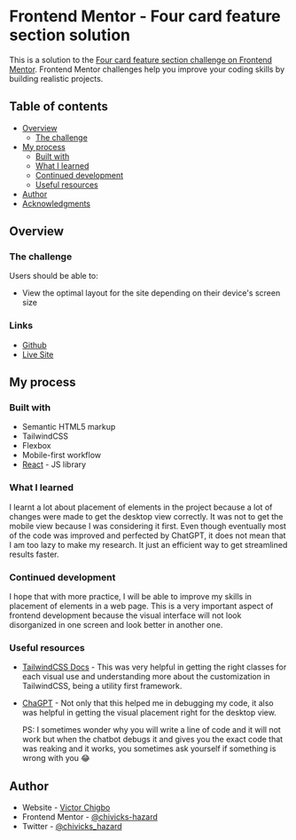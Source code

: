 # Frontend Mentor - Four card feature section solution

This is a solution to the [Four card feature section challenge on Frontend Mentor](https://www.frontendmentor.io/challenges/four-card-feature-section-weK1eFYK). Frontend Mentor challenges help you improve your coding skills by building realistic projects. 

## Table of contents

- [Overview](#overview)
  - [The challenge](#the-challenge)
- [My process](#my-process)
  - [Built with](#built-with)
  - [What I learned](#what-i-learned)
  - [Continued development](#continued-development)
  - [Useful resources](#useful-resources)
- [Author](#author)
- [Acknowledgments](#acknowledgments)

## Overview

### The challenge

Users should be able to:

- View the optimal layout for the site depending on their device's screen size

### Links

- [Github](https://github.com/chivicks-hazard/frontendmentor-responsive-product-card)
- [Live Site](https://frontendmentor-four-card-feature-section-snowy.vercel.app/)

## My process

### Built with

- Semantic HTML5 markup
- TailwindCSS
- Flexbox
- Mobile-first workflow
- [React](https://react.dev/) - JS library

### What I learned
I learnt a lot about placement of elements in the project because a lot of changes were made to get the desktop view correctly. It was not to get the mobile view because I was considering it first. Even though eventually most of the code was improved and perfected by ChatGPT, it does not mean that I am too lazy to make my research. It just an efficient way to get streamlined results faster.

### Continued development
I hope that with more practice, I will be able to improve my skills in placement of elements in a web page. This is a very important aspect of frontend development because the visual interface will not  look disorganized in one screen and look better in another one.

### Useful resources

- [TailwindCSS Docs](https://tailwindcss.com/docs/installation) - This was very helpful in getting the right classes for each visual use and understanding more about the customization in TailwindCSS, being a utility first framework.
- [ChaGPT](https://chatgpt.com/) - Not only that this helped me in debugging my code, it also was helpful in getting the visual placement right for the desktop view. 

    PS: I sometimes wonder why you will write a line of code and it will not work but when the chatbot debugs it and gives you the exact code that was reaking and it works, you sometimes ask yourself if something is wrong with you 😂

## Author

- Website - [Victor Chigbo](https://chivickshazard.vercel.app/)
- Frontend Mentor - [@chivicks-hazard](https://www.frontendmentor.io/profile/chivicks-hazard)
- Twitter - [@chivicks_hazard](https://x.com/chivicks_hazard)
